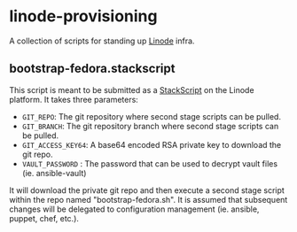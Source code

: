 # linode-provisioning
A collection of scripts for standing up [Linode](https://www.linode.com/) infra.

## bootstrap-fedora.stackscript
This script is meant to be submitted as a [StackScript](https://www.linode.com/stackscripts) on the Linode platform. It takes three parameters:
* `GIT_REPO`: The git repository where second stage scripts can be pulled.
* `GIT_BRANCH`: The git repository branch where second stage scripts can be pulled.
* `GIT_ACCESS_KEY64`: A base64 encoded RSA private key to download the git repo.
* `VAULT_PASSWORD` : The password that can be used to decrypt vault files (ie. ansible-vault)

It will download the private git repo and then execute a second stage script within the repo named "bootstrap-fedora.sh".  It is assumed that subsequent changes will be delegated to configuration management (ie. ansible, puppet, chef, etc.).
